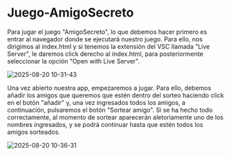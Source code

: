 # Juego-AmigoSecreto

Para jugar el juego "AmigoSecreto", lo que debemos hacer primero es entrar al navegador donde se ejecutará nuestro juego. Para ello, nos dirigimos al index.html y si tenemos la extensión del VSC llamada "Live Server", le daremos click derecho al index.html, para posteriormente seleccionar la opción "Open with Live Server". 

![2025-08-20 10-31-43](https://github.com/user-attachments/assets/11946346-888f-4cf5-801f-5cb23f3683da)


Una vez abierto nuestra app, empezaremos a jugar. Para ello, debemos añadir los amigos que queremos que estén dentro del sorteo haciendo click en el botón "añadir" y, una vez ingresados todos los amigos, a continuación, pulsaremos el botón "Sortear amigo". Si se ha hecho todo correctamente, al momento de sortear aparecerán aletoriamente uno de los nombres ingresados, y se podrá continuar hasta que estén todos los amigos sorteados.

![2025-08-20 10-36-31](https://github.com/user-attachments/assets/145c0032-6147-4f92-bca4-c8756c50339a)
